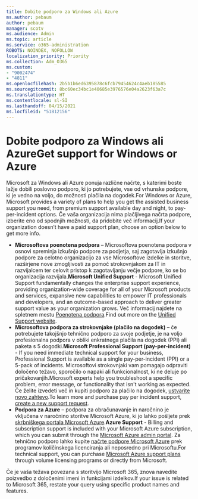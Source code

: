 ```yaml
---
title: Dobite podporo za Windows ali Azure
ms.author: pebaum
author: pebaum
manager: scotv
ms.audience: Admin
ms.topic: article
ms.service: o365-administration
ROBOTS: NOINDEX, NOFOLLOW
localization_priority: Priority
ms.collection: Adm_O365
ms.custom:
- "9002474"
- "4811"
ms.openlocfilehash: 2b5b1b6ed6395878c6fcb79454624c4aeb185585
ms.sourcegitcommit: 8bc60ec34bc1e40685e3976576e04a2623f63a7c
ms.translationtype: HT
ms.contentlocale: sl-SI
ms.lasthandoff: 04/15/2021
ms.locfileid: "51812156"
---
```

# <a name="get-support-for-windows-or-azure"></a><span data-ttu-id="a5d0d-102">Dobite podporo za Windows ali Azure</span><span class="sxs-lookup"><span data-stu-id="a5d0d-102">Get support for Windows or Azure</span></span>

<span data-ttu-id="a5d0d-103">Microsoft za Windows ali Azure ponuja različne načrte, s katerimi boste lažje dobili poslovno podporo, ki jo potrebujete, vse od vrhunske podpore, ki je vedno na voljo, do možnosti plačila na dogodek.</span><span class="sxs-lookup"><span data-stu-id="a5d0d-103">For Windows or Azure, Microsoft provides a variety of plans to help you get the assisted business support you need, from premium support available day and night, to pay-per-incident options.</span></span> <span data-ttu-id="a5d0d-104">Če vaša organizacija nima plačljivega načrta podpore, izberite eno od spodnjih možnosti, da pridobite več informacij.</span><span class="sxs-lookup"><span data-stu-id="a5d0d-104">If your organization doesn’t have a paid support plan, choose an option below to get more info.</span></span>

- <span data-ttu-id="a5d0d-105">**Microsoftova poenotena podpora** – Microsoftova poenotena podpora v osnovi spreminja izkušnjo podpore za podjetja, saj zagotavlja izkušnjo podpore za celotno organizacijo za vse Microsoftove izdelke in storitve, razširjene nove zmogljivosti za pomoč strokovnjakom za IT in razvijalcem ter celovit pristop k zagotavljanju večje podpore, ko se bo organizacija razvijala.</span><span class="sxs-lookup"><span data-stu-id="a5d0d-105">**Microsoft Unified Support** - Microsoft Unified Support fundamentally changes the enterprise support experience, providing organization-wide coverage for all of your Microsoft products and services, expansive new capabilities to empower IT professionals and developers, and an outcome-based approach to deliver greater support value as your organization grows.</span></span> <span data-ttu-id="a5d0d-106">Več informacij najdete na spletnem mestu [Poenotena podpora](https://aka.ms/unified-support).</span><span class="sxs-lookup"><span data-stu-id="a5d0d-106">Find out more on the [Unified Support website](https://aka.ms/unified-support).</span></span>
- <span data-ttu-id="a5d0d-107">**Microsoftova podpora za strokovnjake (plačilo na dogodek)** – če potrebujete takojšnjo tehnično podporo za svoje podjetje, je na voljo profesionalna podpora v obliki enkratnega plačila na dogodek (PPI) ali paketa s 5 dogodki.</span><span class="sxs-lookup"><span data-stu-id="a5d0d-107">**Microsoft Professional Support (pay-per-incident)** - If you need immediate technical support for your business, Professional Support is available as a single pay-per-incident (PPI) or a 5-pack of incidents.</span></span> <span data-ttu-id="a5d0d-108">Microsoftovi strokovnjaki vam pomagajo odpraviti določeno težavo, sporočilo o napaki ali funkcionalnost, ki ne deluje po pričakovanjih.</span><span class="sxs-lookup"><span data-stu-id="a5d0d-108">Microsoft experts help you troubleshoot a specific problem, error message, or functionality that isn't working as expected.</span></span> <span data-ttu-id="a5d0d-109">Če želite izvedeti več in kupiti podporo za plačilo na dogodek, [ustvarite novo zahtevo](https://support.microsoft.com/supportforbusiness/productselection).</span><span class="sxs-lookup"><span data-stu-id="a5d0d-109">To learn more and purchase pay per incident support, [create a new support request](https://support.microsoft.com/supportforbusiness/productselection).</span></span>
- <span data-ttu-id="a5d0d-110">**Podpora za Azure** – podpora za obračunavanje in naročnino je vključena v naročnino storitve Microsoft Azure, ki jo lahko pošljete prek [skrbniškega portala Microsoft Azure](https://portal.azure.com/).</span><span class="sxs-lookup"><span data-stu-id="a5d0d-110">**Azure Support** - Billing and subscription support is included with your Microsoft Azure subscription, which you can submit through the [Microsoft Azure admin portal](https://portal.azure.com/).</span></span> <span data-ttu-id="a5d0d-111">Za tehnično podporo lahko kupite [načrte podpore Microsoft Azure](https://azure.microsoft.com/support/plans/) prek programov količinskega licenciranja ali neposredno pri Microsoftu.</span><span class="sxs-lookup"><span data-stu-id="a5d0d-111">For technical support, you can purchase [Microsoft Azure support plans](https://azure.microsoft.com/support/plans/) through volume licensing programs or directly from Microsoft.</span></span>

<span data-ttu-id="a5d0d-112">Če je vaša težava povezana s storitvijo Microsoft 365, znova navedite poizvedbo z določenimi imeni in funkcijami izdelkov.</span><span class="sxs-lookup"><span data-stu-id="a5d0d-112">If your issue is related to Microsoft 365, restate your query using specific product names and features.</span></span>
